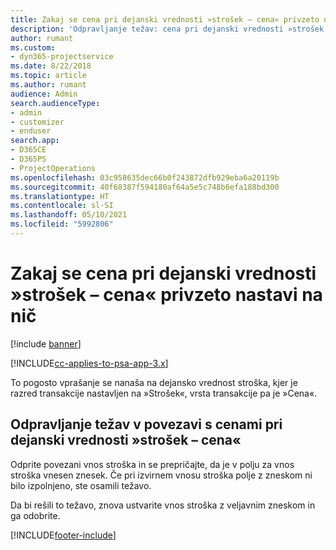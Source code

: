 ```yaml
---
title: Zakaj se cena pri dejanski vrednosti »strošek – cena« privzeto nastavi na nič?
description: 'Odpravljanje težav: cena pri dejanski vrednosti »strošek – cena« se privzeto nastavi na 0.'
author: rumant
ms.custom:
- dyn365-projectservice
ms.date: 8/22/2018
ms.topic: article
ms.author: rumant
audience: Admin
search.audienceType:
- admin
- customizer
- enduser
search.app:
- D365CE
- D365PS
- ProjectOperations
ms.openlocfilehash: 03c958635dec66b0f243872dfb929eba6a20119b
ms.sourcegitcommit: 40f68387f594180af64a5e5c748b6efa188bd300
ms.translationtype: HT
ms.contentlocale: sl-SI
ms.lasthandoff: 05/10/2021
ms.locfileid: "5992806"
---
```

# <a name="why-is-the-price-defaulting-to-zero-on-expense-cost-actuals"></a>Zakaj se cena pri dejanski vrednosti »strošek – cena« privzeto nastavi na nič

[!include [banner](../includes/psa-now-project-operations.md)]

[!INCLUDE[cc-applies-to-psa-app-3.x](../includes/cc-applies-to-psa-app-3x.md)]

To pogosto vprašanje se nanaša na dejansko vrednost stroška, kjer je razred transakcije nastavljen na »Strošek«, vrsta transakcije pa je »Cena«.

## <a name="troubleshooting-cost-rates-on-expense-cost-actuals"></a>Odpravljanje težav v povezavi s cenami pri dejanski vrednosti »strošek – cena«

Odprite povezani vnos stroška in se prepričajte, da je v polju za vnos stroška vnesen znesek. Če pri izvirnem vnosu stroška polje z zneskom ni bilo izpolnjeno, ste osamili težavo.
 
Da bi rešili to težavo, znova ustvarite vnos stroška z veljavnim zneskom in ga odobrite.


[!INCLUDE[footer-include](../includes/footer-banner.md)]